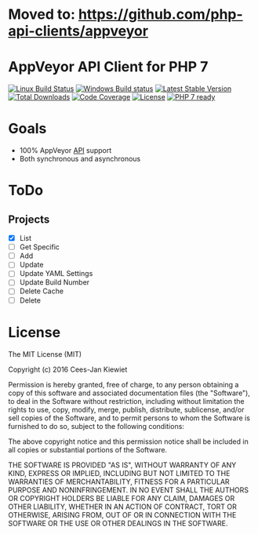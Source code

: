 # Moved to: https://github.com/php-api-clients/appveyor

# AppVeyor API Client for PHP 7

[![Linux Build Status](https://travis-ci.org/WyriHaximus/php-appveyor-client.svg?branch=master)](https://appveyor-ci.org/WyriHaximus/php-appveyor-client)
[![Windows Build status](https://ci.appveyor.com/api/projects/status/2pw9aha809sm5b36?svg=true)](https://ci.appveyor.com/project/WyriHaximus/php-appveyor-client)
[![Latest Stable Version](https://poser.pugx.org/WyriHaximus/appveyor-client/v/stable.png)](https://packagist.org/packages/WyriHaximus/appveyor-client)
[![Total Downloads](https://poser.pugx.org/WyriHaximus/appveyor-client/downloads.png)](https://packagist.org/packages/WyriHaximus/appveyor-client)
[![Code Coverage](https://scrutinizer-ci.com/g/WyriHaximus/php-appveyor-client/badges/coverage.png?b=master)](https://scrutinizer-ci.com/g/WyriHaximus/php-appveyor-client/?branch=master)
[![License](https://poser.pugx.org/WyriHaximus/appveyor-client/license.png)](https://packagist.org/packages/wyrihaximus/appveyor-client)
[![PHP 7 ready](http://php7ready.timesplinter.ch/WyriHaximus/php-appveyor-client/badge.svg)](https://appveyor-ci.org/WyriHaximus/php-appveyor-client)


# Goals

* 100% AppVeyor [API](http://www.appveyor.com/docs/api) support
* Both synchronous and asynchronous

# ToDo

## Projects

- [X] List
- [ ] Get Specific
- [ ] Add
- [ ] Update
- [ ] Update YAML Settings
- [ ] Update Build Number
- [ ] Delete Cache
- [ ] Delete

# License

The MIT License (MIT)

Copyright (c) 2016 Cees-Jan Kiewiet

Permission is hereby granted, free of charge, to any person obtaining a copy
of this software and associated documentation files (the "Software"), to deal
in the Software without restriction, including without limitation the rights
to use, copy, modify, merge, publish, distribute, sublicense, and/or sell
copies of the Software, and to permit persons to whom the Software is
furnished to do so, subject to the following conditions:

The above copyright notice and this permission notice shall be included in all
copies or substantial portions of the Software.

THE SOFTWARE IS PROVIDED "AS IS", WITHOUT WARRANTY OF ANY KIND, EXPRESS OR
IMPLIED, INCLUDING BUT NOT LIMITED TO THE WARRANTIES OF MERCHANTABILITY,
FITNESS FOR A PARTICULAR PURPOSE AND NONINFRINGEMENT. IN NO EVENT SHALL THE
AUTHORS OR COPYRIGHT HOLDERS BE LIABLE FOR ANY CLAIM, DAMAGES OR OTHER
LIABILITY, WHETHER IN AN ACTION OF CONTRACT, TORT OR OTHERWISE, ARISING FROM,
OUT OF OR IN CONNECTION WITH THE SOFTWARE OR THE USE OR OTHER DEALINGS IN THE
SOFTWARE.
